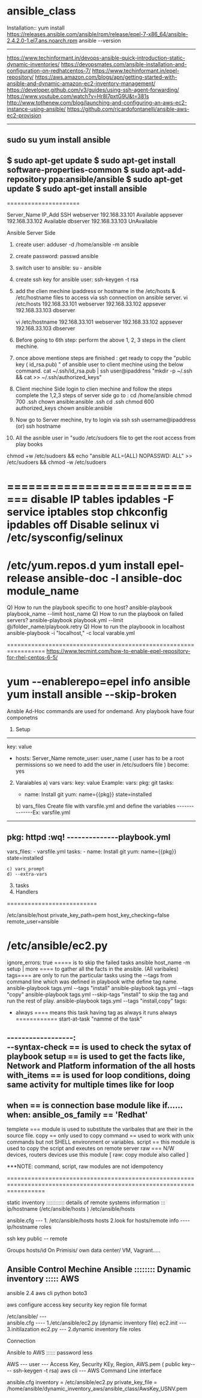 # ansible_class


Installation::
yum install https://releases.ansible.com/ansible/rpm/release/epel-7-x86_64/ansible-2.4.2.0-1.el7.ans.noarch.rpm
ansible --version

--------------------
https://www.techinformant.in/devops-ansible-quick-introduction-static-dynamic-inventories/
https://devopsmates.com/ansible-installation-and-configuration-on-redhatcentos-7/
https://www.techinformant.in/epel-repository/
https://aws.amazon.com/blogs/apn/getting-started-with-ansible-and-dynamic-amazon-ec2-inventory-management/
https://developer.github.com/v3/guides/using-ssh-agent-forwarding/
https://www.youtube.com/watch?v=Hr8I7pxtG9U&t=381s
http://www.tothenew.com/blog/launching-and-configuring-an-aws-ec2-instance-using-ansible/
https://github.com/ricardofontanelli/ansible-aws-ec2-provision

--------------------------------------------
sudo su
yum install ansible
--------------
$ sudo apt-get update
$ sudo apt-get install software-properties-common
$ sudo apt-add-repository ppa:ansible/ansible
$ sudo apt-get update
$ sudo apt-get install ansible
-----------------------
=====================

Server_Name	IP_Add			SSH
webserver	192.168.33.101		Available
appsever	192.168.33.102		Available
dbserver	192.168.33.103		UnAvailable


Ansible Server Side
1) create user: adduser -d /home/ansible -m ansible
2) create password: passwd ansible
3) switch user to ansible: su - ansible
4) create ssh key for ansible user: ssh-keygen -t rsa
5) add the clien mechine ipaddress or hostname in the /etc/hosts & /etc/hostname files to access via ssh connection on ansible server.
   vi /etc/hosts
	   192.168.33.101 webserver
	   192.168.33.102 appsever
	   192.168.33.103 dbserver
	   
   vi /etc/hostname
	   192.168.33.101 webserver
	   192.168.33.102 appsever
	   192.168.33.103 dbserver
   
5) Before going to 6th step: perform the above 1, 2, 3 steps in the client mechine.
6) once above mentione steps are finished : get ready to copy the "public key ( id_rsa.pub) " of ansible user to client mechine using the below command.
cat ~/.ssh/id_rsa.pub | ssh user@ipaddress "mkdir -p ~/.ssh && cat >>  ~/.ssh/authorized_keys"

7) Client mechine Side
login to clien mechine and follow the steps 
complete the 1,2,3 steps of server side 
	go to : cd /home/ansible
	chmod 700 .ssh
	chown ansible:ansible .ssh
	cd .ssh
	chmod 600 authorized_keys
	chown ansible:ansible
	
8) Now go to Server mechine, try to login via ssh
ssh username@ipaddress (or) ssh hostname
9) All the asnible user in "sudo /etc/sudoers file to get the root access from play books 

chmod +w /etc/sudoers && echo "ansible ALL=(ALL)       NOPASSWD: ALL" >> /etc/sudoers && chmod -w /etc/sudoers

=============================
disable IP tables
ipdables -F
service iptables stop
chkconfig ipdables off
Disable selinux 
vi /etc/sysconfig/selinux
=============================
/etc/yum.repos.d
yum install epel-release
ansible-doc -l 
ansible-doc module_name
===================
Q) How to run the playbook specific to one host?
	ansible-playbook playbook_name --limit host_name
Q) How to run the playbook on failed servers?
	ansible-playbook playbook.yml --limit @/folder_name/playbook.retry
Q) How to run the playboook in localhost
	ansible-playbook -i "localhost," -c local varable.yml

=================================================================
https://www.tecmint.com/how-to-enable-epel-repository-for-rhel-centos-6-5/


yum --enablerepo=epel info ansible
yum install ansible --skip-broken
================================================================
Ansble Ad-Hoc commands are used for ondemand.
Any playbook have four componetns
1) Setup
---
key: value
- hosts: Server_Name
  remote_user: user_name ( user has to be a root permissions so we need to add the user in /etc/sudoers file )
  become: yes
  
2) Varaiables
	a) vars
	vars:
		 key: value
Example: 
	vars:
		 pkg: git
	tasks:
	  - name: Install git
		yum: name={{pkg}} state=installed
		 
		 
	b) vars_files
Create file with varsfile.yml and define the variables 
--------------Ex: varsfile.yml
---
pkg: httpd
:wq!
--------------playbook.yml
---
  vars_files:
		- varsfile.yml
	tasks:
		  - name: Install git
			yum: name={{pkg}} state=installed


	c) vars_prompt
	d) --extra-vars
3) tasks
4) Handlers

==========================

/etc/ansible/host
private_key_path=pem
host_key_checking=false
remote_user=ansible

/etc/ansible/ec2.py
==========================
ignore_errors: true ===== is to skip the failed tasks
ansible host_name -m setup | more ==== to gather all the facts in the ansible. (All varibales)
tags==== are only to run the particular tasks using the --tags from command line which was defined in playbook withe define tag name.
ansible-playbook tags.yml --tags "install"
ansible-playbook tags.yml --tags "copy"
ansible-playbook tags.yml --skip-tags "install" to skip the tag and run the rest of play.
ansible-playbook tags.yml --tags "install,copy"
tags:
   - always ==== means this task having tag as always it runs always
 ============ start-at-task "namme of the task"
 
 ------------------:   
 --syntax-check == is used to check the sytax of playbook
 setup == is used to get the facts like, Network and Platform information of the all hosts
 with_items == is used for loop conditions, doing same activity for multiple times like for loop
 ----------------------
 when == is connection base module like if......
 when: ansible_os_family == 'Redhat'
-----------------------
templete === module is used to substitute the varibales that are their in the source file.
copy == only used to copy
command == used to work with unix commands but not SHELL environment or variables.
script == this module is used to copy the script and exeutes on remote server
raw === N/W devices, routers devices use this module [ raw: copy module also called ]

***NOTE: command, script, raw modules are not idempotency

=======================================================================================================================

static inventory :::::::::::: details of remote systems information ::: ip/hostname (/etc/ansible/hosts )
/etc/ansible/hosts

ansible.cfg --- 1. /etc/ansible/hosts
hosts  2.look for hosts/remote info  ----  ip/hostname
roles

ssh key
public -- remote


Groups
hosts/id
On Primisis/ own data center/ VM, Vagrant.....

Ansible Control Mechine
Ansible :::::::: Dynamic inventory ::::: AWS 
-----------------
ansible 2.4
aws cli
python
boto3

aws configure
access key
security key
region
file format


/etc/ansible/  ---  
ansible.cfg  ---- 1./etc/ansible/ec2.py  (dynamic inventory file)
ec2.init --- 3.initilazation 
ec2.py  --- 2.dynamic inventory file
roles

Connection

Ansible  to AWS  ::::::  password less

AWS --- user --- Access Key, Security KEy, Region, AWS.pem ( public key---- ssh-keygen -t rsa)
aws cli --- AWS Command Line interface

ansible.cfg
inventory = /etc/ansible/ec2.py
private_key_file = /home/ansible/dynamic_inventory_aws/ansible_class/AwsKey_USNV.pem

